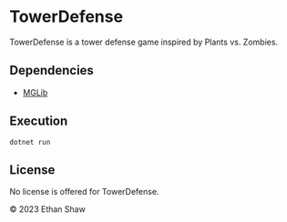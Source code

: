 # TowerDefense
TowerDefense is a tower defense game inspired by Plants vs. Zombies.

## Dependencies
- [MGLib](https://github.com/notato8dx/MGLib)

## Execution
```
dotnet run
```

## License
No license is offered for TowerDefense.

© 2023 Ethan Shaw
